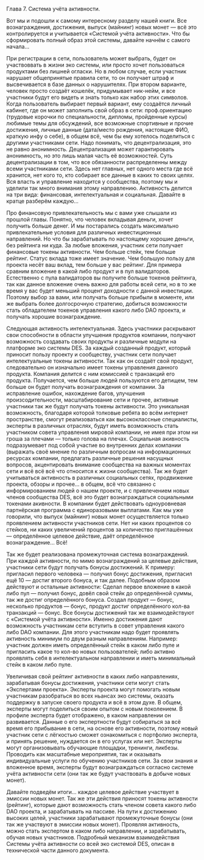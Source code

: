 Глава 7. Система учёта активности.

Вот мы и подошли к самому интересному разделу нашей книги. Все вознаграждения, достижения, выпуск (майнинг) новых монет — всё это контролируется и учитывается «Системой учёта активности». Что бы сформировать полный образ этой системы, давайте начнём с самого начала…

При регистрации в сети, пользователь может выбрать, будет он участвоввать в жизни эко системы, или просто хочет пользоваться продуктами без лишней огласки. Но в любом случае, если участник нарушает общепринятые правила сети, то он получает штраф и высвечивается в базе данных о нарушителях. При втором варианте, человек просто создаёт кошелёк, придумывает ник-нейм, и все участники будут его видеть и знать только как набор этих символов.
Когда пользователь выбирает первый вариант, ему создаётся личный кабинет, где он может заполнить свой образ в сети: проф.ориентацию (трудовые корочки по специальности, дипломы, пройденные курсы) любимые темы для обсуждений, все возможные спортивные и прочие достижения, личные данные (дата/место рождения, настоящие ФИО, краткую инфу о себе), в общем всё, чем бы ему хотелось поделиться с другими участниками сети. Надо понимать, что децентрализация, это не равно анонимность. Децентрализация может гарантировать анонимность, но это лишь малая часть её возможностей. Суть децентрализации в том, что все обязанности распределенны между всеми участниками сети. Здесь нет главных, нет одного места где всё хранится, нет кого то, кто собирает все данные в каких то своих целях. Вся власть и управление находится у сообщества, поэтому мы и уделили так много внимания этому направлению. 
Активность делится на три вида: финансовая, интелектуальная и социальная. Давайте в кратце разберём каждую…

Про финансовую привлекательность мы с вами уже слышали из прошлой главы. Понятно, что человек вкладывая деньги, хочет получить больше денег. И мы постарались создать максимально привлекательные условия для различных инвестиционных направлений. Но что бы зарабатывать по настоящему хорошие деньги, без рейтинга ни куда.
За любые вложения, участник сети получает финансовые токены активности. Чем больше стейк, тем больше рейтинг. Статус вклада тоже имеет значение. Чем большую пользу для проекта несёт ваш вклад, тем больше у вас рейтинг. Для примера сравним вложение в какой либо продукт и в пул валидаторов. Естественно с пула валидаторов вы получите больше токенов рейтинга, так как данное вложение очень важно для работы всей сети, но в то же время у вас будет меньший процент доходности с данной инвестиции. Поэтому выбор за вами, или получать больше прибыли в моменте, или же выбрать более долгосрочную стратегию, добиться возможности стать обладателем токенов управления какого либо DAO проекта, и получать хорошие вознаграждение.

Следующая активность интелектуальная. Здесь участники раскрывают свои способности в области улучшения продуктов компании, получают возможность создавать своих продукты и различные модули на платформе эко системы DES. 
За каждый созданный продукт, который приносит пользу проекту и сообществу, участник сети получает интелектуальные токены активности. Так как он создаёт свой продукт, следовательно он изначально имеет токены управления данного продукта. Компания делится с ним комиссией с транзакций его продукта. Получается, чем больше людей пользуются его детищем, тем больше он будет получать вознаграждения от компании. 
За исправление ошибок, нахождение багов, улучшения произсодительности, масштабирование сети и прочее, активные участники так же будут получать токены активности. Это уникальная возможность, благодаря которой толковые ребята во всём интернет пространстве, смогут реализоваться как высококлассные специалисты, эксперты в различных отраслях, будут иметь возможность стать участником совета управления мировой компании, не имея при этом ни гроша за плечами — только голова на плечах.
Социальная акивность подразумевает под собой участие во внутренних делах компании (выражать своё мнение по различным вопросам на информационных ресурсах компании, предлагать различные решения насущных вопросов, акцентировать внимание сообщества на важных моментах сети и всё всё всё что относится к жизни сообщества). Так же будет учитываться активность в различных социальных сетях, продвижение проекта, обзоры и прочее… в общем, всё что связанно с информированием людей о нашем проекте, и с привлечением новых членов сообщества DES, всё это будет вознаграждаться социальными токенами акивности.
В компании будет действовать одноуровневая партнёрская программа с единоразовыми выплатами. Как мы уже говорили, что выпуск (майнинг) новых монет осуществляется только проявлением активности участников сети. Нет ни каких процентов со стейков, ни каких увеличений процентов за количество приглашённых — определённое целевое действие, даёт определённое вознаграждение… Всё!

Так же будет реализована промежуточная система вознаграждений.
При каждой активности, по мимо вознаграждений за целевые действия, участники сети будут получать бонусы достижений. К примеру: пригласил первого человека — получил бонус достижения, пригласил ещё 10 — достиг второго бонуса, и так далее. Подобным образом действуют и остальные активности: Сделал первое вложение в какой либо пул — получил бонус, довёл свой стейк до определённой суммы, так же достиг определённого бонуса. Создал продукт — бонус, несколько продуктов — бонус, продукт достиг определённого кол-ва транзакций — бонус. 
Все бонусы достижений так же взаимодействуют с «Системой учёта активности». Именно достижения дают возможность участникам сети вступить в совет управления какого либо DAO компании. Для этого участникам надо будет проявлять активность минимум по двум разным направлениям. 
Например: участник должен иметь определённый стейк в каком либо пуле и пригласить какое то кол-во новых пользователей; либо активно проявлять себя в интелектуальном направлении и иметь минимальный стейк в каком либо пуле.

Увеличивая свой рейтинг активности в каких либо направлениях, зарабатывая бонусы достижения, участники сети могут стать «Экспертами проекта». Эксперты проекта могут помогать новым участникам разобраться во всех ньансах эко системы, оказать поддержку в запуске своего продукта и всё в этом духе. В общем, эксперты могут поделиться своим опытом с новым поколением. В профиле эксперта будет отображено, в каком направлении он развивается. Данные о его экспертности будут собираться за всё время его прибывание в сети, на основе его активности, поэтому новый участник сети с лёгкостью сможет ознакомиться с портфолио эксперта, и принять решение, нуждается он в его услугах или нет.
Эксперты могут организовывать обучающие площадки, тренинги, ликбезы. Проводить как масштабные мероприятия, так и оказывать индивидуальные услуги по обучению участников сети.
За свои знания и вложенное время, эксперты будут вознаграждаться согласно системе учёта активности сети (они так же будут участвовать в добыче новых монет).

Давайте подведём итоги… каждое целевое действие участвует в эмиссии новых монет. Так же эти действия приносят токены активности (рейтинг), которые дают возможность стать членом совета какого либо DAO проекта, и зарабатывать на пассиве. На пути к достижению высоких целей, участники зарабатывают промежуточные бонусы (они так же участвуют в эмиссии новых монет). Проявляя активность, можно стать экспертом в каком либо направлении, и зарабатывать, обучая новых участников.
Подробный механизм взаимодействия Системы учёта активности со всей эко системой DES, описан в технической части данного документа.


